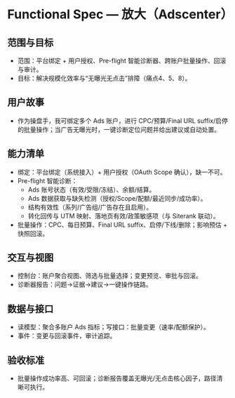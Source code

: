 # Functional Spec — 放大（Adscenter）

## 范围与目标
- 范围：平台绑定 + 用户授权、Pre-flight 智能诊断器、跨账户批量操作、回滚与审计。
- 目标：解决规模化效率与“无曝光无点击”排障（痛点4、5、8）。

## 用户故事
- 作为操盘手，我可绑定多个 Ads 账户，进行 CPC/预算/Final URL suffix/启停的批量操作；当广告无曝光时，一键诊断定位问题并给出建议或自动处置。

## 能力清单
- 绑定：平台绑定（系统接入）+ 用户授权（OAuth Scope 确认），缺一不可。
- Pre-flight 智能诊断：
  - Ads 账号状态（有效/受限/冻结）、余额/结算。
  - Ads 数据获取与缺失检测（授权/Scope/配额/最近同步/成功率）。
  - 结构有效性（系列/广告组/广告存在且启用）。
  - 转化回传与 UTM 映射、落地页有效/政策敏感项（与 Siterank 联动）。
- 批量操作：CPC、每日预算、Final URL suffix、启停/下线/删除；影响预估 + 快照回滚。

## 交互与视图
- 控制台：账户聚合视图、筛选与批量选择；变更预览、审批与回滚。
- 诊断器报告：问题→证据→建议→一键操作链路。

## 数据与接口
- 读模型：聚合多账户 Ads 指标；写接口：批量变更（速率/配额保护）。
- 事件：变更与回滚事件，审计追踪。

## 验收标准
- 批量操作成功率高、可回滚；诊断报告覆盖无曝光/无点击核心因子，路径清晰可执行。
